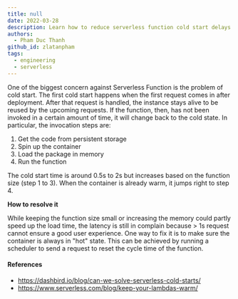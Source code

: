 ```yaml
---
title: null
date: 2022-03-28
description: Learn how to reduce serverless function cold start delays by keeping containers warm with scheduled requests, improving performance for faster response times and better user experience.
authors:
  - Pham Duc Thanh
github_id: zlatanpham
tags:
  - engineering
  - serverless
---
```


One of the biggest concern against Serverless Function is the problem of cold start. The first cold start happens when the first request comes in after deployment. After that request is handled, the instance stays alive to be reused by the upcoming requests. If the function, then, has not been invoked in a certain amount of time, it will change back to the cold state. In particular, the invocation steps are:

1. Get the code from persistent storage
2. Spin up the container
3. Load the package in memory
4. Run the function

The cold start time is around 0.5s to 2s but increases based on the function size (step 1 to 3). When the container is already warm, it jumps right to step 4.

**How to resolve it**

While keeping the function size small or increasing the memory could partly speed up the load time, the latency is still in complain because > 1s request cannot ensure a good user experience. One way to fix it is to make sure the container is always in "hot" state. This can be achieved by running a scheduler to send a request to reset the cycle time of the function.

#### References

- <https://dashbird.io/blog/can-we-solve-serverless-cold-starts/>
- <https://www.serverless.com/blog/keep-your-lambdas-warm/>

